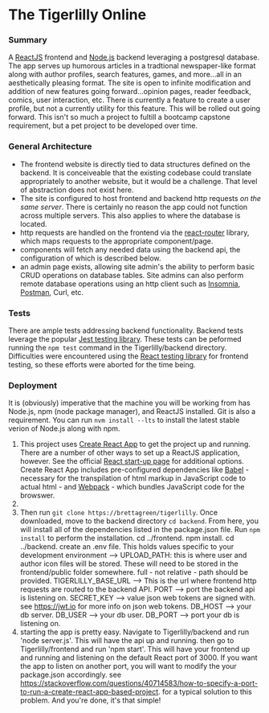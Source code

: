 # The Tigerlilly Online
### Summary
A [ReactJS](https://react.dev) frontend and [Node.js](https://nodejs.org) backend leveraging a postgresql database. The app serves up humorous articles in a tradtional newspaper-like format along with
author profiles, search features, games, and more...all in an aesthetically pleasing format. The site is open to infinite modification and addition of new features going forward...opinion pages, reader feedback, comics, user interaction, etc. There is currently a feature to create a user profile, but not a currently utility for this feature.  This will be rolled out going forward.
This isn't so much a project to fultill a bootcamp capstone requirement, but a pet project to be developed over time.
### General Architecture
- The frontend website is directly tied to data structures defined on the backend. It is conceiveable that the existing codebase could translate appropriately to another website, but it would be a challenge. That level of abstraction does not exist here.
- The site is configured to host frontend and backend http requests _on the same server_. There is certainly no reason the app could not function across multiple servers. This also applies to where the database
   is located.
- http requests are handled on the frontend via the [react-router](https://github.com/remix-run/react-router#readme) library, which maps requests to the appropriate component/page.
- components will fetch any needed data using the backend api, the configuration of which is described below.
- an admin page exists, allowing site admin's the ability to perform basic CRUD operations on database tables. Site admins can also perform remote database operations using an http client such as [Insomnia](https://insomnia.rest/), [Postman](https://www.postman.com), Curl, etc.
### Tests
There are ample tests addressing backend functionality. Backend tests leverage the popular [Jest testing library](https://jestjs.io). These tests can be peformed running the `npm test` command in the Tigerlilly/backend directory. Difficulties were encountered using the [React testing library](https://testing-library.com/docs/react-testing-library) for frontend testing, so these efforts were aborted for the time being.
### Deployment
It is (obviously) imperative that the machine you will be working from has Node.js, npm (node package manager), and ReactJS installed. Git is also a requirement. You can run `nvm install --lts` to install the latest stable verion of Node.js along with npm.
1. This project uses [Create React App](https://create-react-app.dev/) to get the project up and running. There are a number of other ways to set up a ReactJS application, however. See the official [React start-up page](https://react.dev/learn/start-a-new-react-project) for additional options. Create React App includes pre-configured dependencies like [Babel](https://babeljs.io/docs/) - necessary for the transpilation of html markup in JavaScript code to actual html - and [Webpack](https://webpack.js.org/) - which bundles JavaScript code for the browswer.
2. 
3. Then run `git clone https://brettagreen/tigerlilly`. Once downloaded, move to the backend directory `cd backend`. From here, you will install all of the dependencies listed in the package.json file. Run `npm install` to perform the installation. cd ../frontend. npm install. cd ../backend. create an .env file. This holds values specific to your development environment --> UPLOAD_PATH:
   this is where user and author icon files will be stored. These will need to be stored in the frontend/public folder somewhere. full - not relative - path should be provided. TIGERLILLY_BASE_URL --> This is
   the url where frontend http requests are routed to the backend API. PORT --> port the backend api is listening on. SECRET_KEY --> value json web tokens are signed with. see https://jwt.io for more info on json
   web tokens. DB_HOST --> your db server. DB_USER --> your db user. DB_PORT --> port your db is listening on.
8. starting the app is pretty easy. Navigate to Tigerlilly/backend and run 'node server.js'. This will have the api up and running. then go to Tigerlilly/frontend and run 'npm start'. This will have your
   frontend up and running and listening on the default React port of 3000. If you want the app to listen on another port, you will want to modify the your package.json accordingly. see https://stackoverflow.com/questions/40714583/how-to-specify-a-port-to-run-a-create-react-app-based-project.
   for a typical solution to this problem. And you're done, it's that simple!
